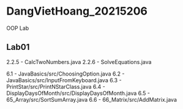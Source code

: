 # DangVietHoang_20215206
OOP Lab

## Lab01
2.2.5 - CalcTwoNumbers.java
2.2.6 - SolveEquations.java

6.1 - JavaBasics/src/ChoosingOption.java
6.2 - JavaBasics/src/InputFromKeyboard.java
6.3 - PrintStar/src/PrintNStarClass.java
6.4 - DisplayDaysOfMonth/src/DisplayDaysOfMonth.java
6.5 -	65_Array/src/SortSumArray.java
6.6 - 66_Matrix/src/AddMatrix.java

